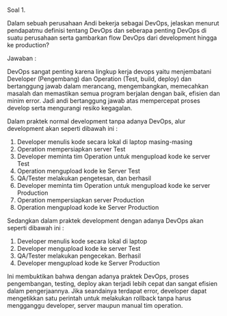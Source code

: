 Soal 1.

Dalam sebuah perusahaan Andi bekerja sebagai DevOps, jelaskan menurut pendapatmu definisi tentang DevOps dan seberapa penting DevOps di suatu perusahaan 
serta gambarkan flow DevOps dari development hingga ke production?

Jawaban :

DevOps sangat penting karena lingkup kerja devops yaitu menjembatani Developer (Pengembang) dan Operation (Test, build, deploy) dan bertanggung jawab dalam 
merancang, mengembangkan, memecahkan masalah dan memastikan semua program berjalan dengan baik, efisien dan minim error. Jadi andi bertanggung jawab atas mempercepat 
proses develop serta mengurangi resiko kegagalan. 

Dalam praktek normal development tanpa adanya DevOps, alur development akan seperti dibawah ini :

1.	Developer menulis kode secara lokal di laptop masing-masing
2.	Operation mempersiapkan server Test
3.	Developer meminta tim Operation untuk mengupload kode ke server Test
4.	Operation mengupload kode ke Server Test
5.	QA/Tester melakukan pengetesan, dan berhasil
6.	Developer meminta tim Operation untuk mengupload kode ke server Production
7.	Operation mempersiapkan server Production
8.	Operation mengupload kode ke Server Production

Sedangkan dalam praktek development dengan adanya DevOps akan seperti dibawah ini :

1.	Developer menulis kode secara lokal di laptop
2.	Developer mengupload kode ke server Test
3.	QA/Tester melakukan pengecekan. Berhasil
4.	Developer mengupload kode ke Server Production

Ini membuktikan bahwa dengan adanya praktek DevOps, proses pengembangan, testing, deploy akan terjadi lebih cepat dan sangat efisien dalam pengerjaannya. 
Jika seandainya terdapat error, developer dapat mengetikkan satu perintah untuk melakukan rollback tanpa harus mengganggu developer, server maupun manual tim operation.

